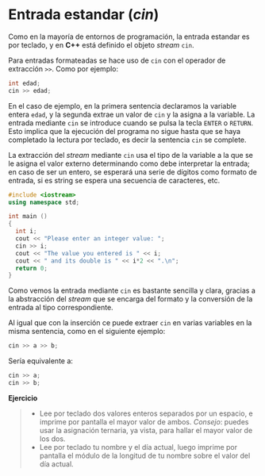 Entrada estandar (_cin_)
====

Como en la mayoría de entornos de programación, la entrada estandar es por teclado, y en **C++** está definido el objeto _stream_ `cin`.

Para entradas formateadas se hace uso de `cin` con el operador de extracción `>>`. Como por ejemplo:

```cpp
int edad;
cin >> edad;
```

En el caso de ejemplo, en la primera sentencia declaramos la variable entera `edad`, y la segunda extrae un valor de `cin` y la asigna a la variable. La entrada mediante `cin` se introduce cuando se pulsa la tecla `ENTER` o `RETURN`. Esto implica que la ejecución del programa no sigue hasta que se haya completado la lectura por teclado, es decir la sentencia `cin` se complete. 

La extracción del _stream_ mediante `cin` usa el tipo de la variable a la que se le asigna el valor externo determinando como debe interpretar la entrada; en caso de ser un entero, se esperará una serie de dígitos como formato de entrada, si es string se espera una secuencia de caracteres, etc.

```cpp
#include <iostream>
using namespace std;

int main ()
{
  int i;
  cout << "Please enter an integer value: ";
  cin >> i;
  cout << "The value you entered is " << i;
  cout << " and its double is " << i*2 << ".\n";
  return 0;
}
```

Como vemos la entrada mediante `cin` es bastante sencilla y clara, gracias a la abstracción del _stream_ que se encarga del formato y la conversión de la entrada al tipo correspondiente.

Al igual que con la inserción ce puede extraer `cin` en varias variables en la misma sentencia, como en el siguiente ejemplo:

```cpp
cin >> a >> b;
```
Sería equivalente a:

```cpp
cin >> a;
cin >> b;
```

**Ejercicio**
> - Lee por teclado dos valores enteros separados por un espacio, e imprime por pantalla el mayor valor de ambos. _Consejo_: puedes usar la asignación ternaria, ya vista, para hallar el mayor valor de los dos.
> - Lee por teclado tu nombre y el día actual, luego imprime por pantalla el módulo de la longitud de tu nombre sobre el valor del día actual.
